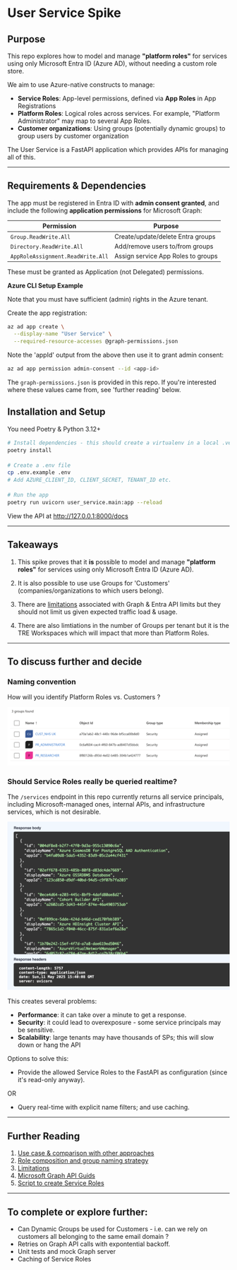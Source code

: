 # User Service Spike 

## Purpose

This repo explores how to model and manage **"platform roles"** for services using only Microsoft Entra ID (Azure AD), without needing a custom role store.

We aim to use Azure-native constructs to manage:

- **Service Roles**: App-level permissions, defined via **App Roles** in App Registrations
- **Platform Roles**: Logical roles across services.  For example, "Platform Administrator" may map to several App Roles.  
- **Customer organizations**: Using groups (potentially dynamic groups) to group users by customer organization

The User Service is a FastAPI application which provides APIs for managing all of this. 

----- 

## Requirements & Dependencies 

The app must be registered in Entra ID with **admin consent granted**, and include the following **application permissions** for Microsoft Graph:

| Permission | Purpose                            |
|------------|------------------------------------|
| `Group.ReadWrite.All` | Create/update/delete Entra groups  |
| `Directory.ReadWrite.All` | Add/remove users to/from groups    |
| `AppRoleAssignment.ReadWrite.All` | Assign service App Roles to groups |

These must be granted as Application (not Delegated) permissions.


**Azure CLI Setup Example**

Note that you must have sufficient (admin) rights in the Azure tenant. 

Create the app registration: 

```bash
az ad app create \
  --display-name "User Service" \
  --required-resource-accesses @graph-permissions.json 
```

Note the 'appId' output from the above then use it to grant admin consent: 

```bash 
az ad app permission admin-consent --id <app-id>
```

The `graph-permissions.json` is provided in this repo.  If you're interested where these values came from, see 'further reading' below.  

## Installation and Setup 

You need Poetry & Python 3.12+

```bash 
# Install dependencies - this should create a virtualenv in a local .venv directory.
poetry install

# Create a .env file
cp .env.example .env
# Add AZURE_CLIENT_ID, CLIENT_SECRET, TENANT_ID etc.

# Run the app
poetry run uvicorn user_service.main:app --reload
```

View the API at http://127.0.0.1:8000/docs

-----

## Takeaways 

1. This spike proves that it **is** possible to model and manage **"platform roles"** for services using only Microsoft Entra ID (Azure AD).


2. It is also possible to use use Groups for 'Customers' (companies/organizations to which users belong). 


3. There are [limitations](docs/3-limitations.md) associated with Graph & Entra API limits but they should not limit us given expected traffic load & usage. 


4. There are also limtiations in the number of Groups per tenant but it is the TRE Workspaces which will impact that more than Platform Roles. 


-----

## To discuss further and decide 

### Naming convention

How will you identify Platform Roles vs. Customers ? 

![groups listing](docs/images/groups-listing.png)

### Should Service Roles really be queried realtime?

The `/services` endpoint in this repo currently returns all service principals, including Microsoft-managed ones, internal APIs, and infrastructure services, which is not desirable. 

![services results](docs/images/services-results.png)

This creates several problems: 

- **Performance**: it can take over a minute to get a response. 
- **Security**: it could lead to overexposure - some service principals may be sensitive. 
- **Scalability**: large tenants may have thousands of SPs; this will slow down or hang the API

Options to solve this: 

- Provide the allowed Service Roles to the FastAPI as configuration (since it's read-only anyway). 

OR 

- Query real-time with explicit name filters; and use caching. 

-----

## Further Reading  

1. [Use case & comparison with other approaches](docs/1-context-and-adr.md)
2. [Role composition and group naming strategy](docs/2-role-composition-and-group-naming-strategy.md)
3. [Limitations](docs/3-limitations.md)
4. [Microsoft Graph API Guids](docs/4-microsoft-graph-api-guids.md)
5. [Script to create Service Roles](docs/5-az-cli-create-service-roles.md)

---

## To complete or explore further: 

- Can Dynamic Groups be used for Customers - i.e. can we rely on customers all belonging to the same email domain ? 
- Retries on Graph API calls with expontential backoff. 
- Unit tests and mock Graph server
- Caching of Service Roles
